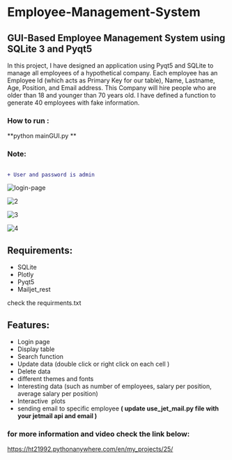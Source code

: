 # Employee-Management-System

## GUI-Based Employee Management System using SQLite 3 and Pyqt5

In this project, I have designed an application using Pyqt5 and SQLite to manage all employees of a hypothetical company.
Each employee has an Employee Id (which acts as Primary Key for our table), Name, Lastname, Age, Position, and Email address. This Company will hire people who are older than 18 and younger than 70 years old.
I have defined a function to generate 40 employees with fake information.



### How to run :

**python mainGUI.py **

### Note:
```diff

+ User and password is admin

```


![login-page](https://user-images.githubusercontent.com/47816410/132484334-cdf24c6b-f30a-425e-b39a-8f0264db7cce.png)



![2](https://user-images.githubusercontent.com/47816410/132485705-da50482b-4c0a-43da-a65e-a28ec90db4fb.png)



![3](https://user-images.githubusercontent.com/47816410/132486835-01b2c887-ed3d-4e2f-bfb6-482c1c519c6b.png)



![4](https://user-images.githubusercontent.com/47816410/132486771-7e5f5103-d6fa-4d92-872c-f9f962383411.png)



## Requirements:
* SQLite
* Plotly
* Pyqt5
* Mailjet_rest

check the requirments.txt

## Features:
* Login page 
* Display table
* Search function 
* Update data (double click or right click on each cell )
* Delete data 
* different themes and fonts
* Interesting data (such as number of employees, salary per position, average salary per position)
* Interactive  plots
* sending email to specific employee **( update use_jet_mail.py file with your jetmail api and email )**

### for more information and video check the link below:

https://ht21992.pythonanywhere.com/en/my_projects/25/
